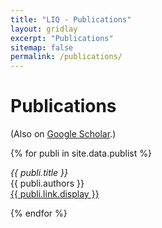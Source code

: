 ```yaml
---
title: "LIQ - Publications"
layout: gridlay
excerpt: "Publications"
sitemap: false
permalink: /publications/
---
```



# Publications

(Also on [Google Scholar](https://scholar.google.be/citations?hl=en&user=vtzT0VAAAAAJ&view_op=list_works&sortby=pubdate).)

{% for publi in site.data.publist %}

  <em>{{ publi.title }}</em> <br />
  {{ publi.authors }} <br />
  <a href="{{ publi.link.url }}">{{ publi.link.display }}</a>

{% endfor %}
